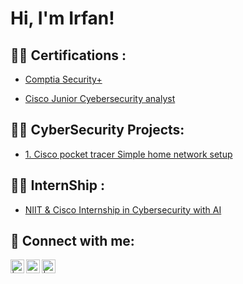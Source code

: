 <h1>Hi, I'm Irfan! </h1>

<h2>👨‍💻 Certifications :</h2>

- [Comptia Security+](https://github.com/irfan-syedd/Comptia-Security-/tree/main)
 
- [Cisco Junior Cyebersecurity analyst](https://github.com/irfan-syedd/Comptia-Security-/tree/main)


<h2>👨‍💻 CyberSecurity Projects:</h2>

- [1. Cisco pocket tracer Simple home network setup](https://github.com/irfan-syedd/Cisco-packet-tracer-home-network)

<h2>👨‍💻 InternShip :</h2>

- [NIIT & Cisco Internship  in Cybersecurity with AI ](https://github.com/irfan-syedd/Comptia-Security-/tree/main)


<h2> 🤳 Connect with me:</h2>

[<img align="left" alt=" | Twitter" width="22px" src="https://cdn.jsdelivr.net/npm/simple-icons@v3/icons/twitter.svg" />][twitter]
[<img align="left" alt="irfan-syedd | LinkedIn" width="22px" src="https://cdn.jsdelivr.net/npm/simple-icons@v3/icons/linkedin.svg" />][linkedin]
[<img align="left" alt=" | Instagram" width="22px" src="https://cdn.jsdelivr.net/npm/simple-icons@v3/icons/instagram.svg" />][instagram]

[twitter]: https://twitter.com/
[instagram]: https://www.instagram.com/
[linkedin]: www.linkedin.com/in/irfan-syedd


<!--
**joshmadakor1/joshmadakor1** is a ✨ _special_ ✨ repository because its `README.md` (this file) appears on your GitHub profile.

Here are some ideas to get you started:

- 🔭 I’m currently working on ...
- 🌱 I’m currently learning ...
- 👯 I’m looking to collaborate on ...
- 🤔 I’m looking for help with ...
- 💬 Ask me about ...
- 📫 How to reach me: ...
- 😄 Pronouns: ...
- ⚡ Fun fact: ...
-->
